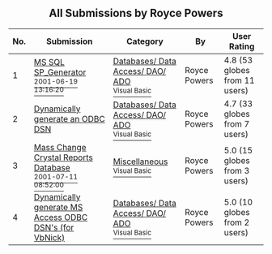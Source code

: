 ﻿<div align="center">

## All Submissions by Royce Powers

</div>

No.  | Submission | Category | By   | User Rating
---- | ---------- | -------- | ---- | -----------
1 | [MS SQL SP\_Generator<br /><sup>2001-06-19 13:16:20</sup>](https://github.com/Planet-Source-Code/royce-powers-ms-sql-sp-generator__1-24330) | [Databases/ Data Access/ DAO/ ADO<br /><sup>Visual Basic</sup>](../ByCategory/databases-data-access-dao-ado__1-6.md) | Royce Powers | 4.8 (53 globes from 11 users)
2 | [Dynamically generate an ODBC  DSN<br />](https://github.com/Planet-Source-Code/royce-powers-dynamically-generate-an-odbc-dsn__1-24849) | [Databases/ Data Access/ DAO/ ADO<br /><sup>Visual Basic</sup>](../ByCategory/databases-data-access-dao-ado__1-6.md) | Royce Powers | 4.7 (33 globes from 7 users)
3 | [Mass Change Crystal Reports Database<br /><sup>2001-07-11 08:52:00</sup>](https://github.com/Planet-Source-Code/royce-powers-mass-change-crystal-reports-database__1-24906) | [Miscellaneous<br /><sup>Visual Basic</sup>](../ByCategory/miscellaneous__1-1.md) | Royce Powers | 5.0 (15 globes from 3 users)
4 | [Dynamically generate MS Access ODBC DSN's \(for VbNick\)<br />](https://github.com/Planet-Source-Code/royce-powers-dynamically-generate-ms-access-odbc-dsn-s-for-vbnick__1-24904) | [Databases/ Data Access/ DAO/ ADO<br /><sup>Visual Basic</sup>](../ByCategory/databases-data-access-dao-ado__1-6.md) | Royce Powers | 5.0 (10 globes from 2 users)
